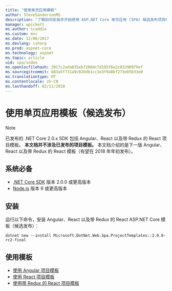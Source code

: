 ```yaml
---
title: "使用单页应用模板"
author: SteveSandersonMS
description: "了解如何安装并开始使用 ASP.NET Core 单页应用 (SPA) 候选发布项目模板。"
manager: wpickett
ms.author: scaddie
ms.custom: mvc
ms.date: 12/06/2017
ms.devlang: csharp
ms.prod: aspnet-core
ms.technology: aspnet
ms.topic: article
uid: spa/index
ms.openlocfilehash: 2017c2ada835eb7206dcfd195f6e2c032909f9ef
ms.sourcegitcommit: b83a5f731a9c02bdb1cc1e3f9a8bf273eb5b33e0
ms.translationtype: HT
ms.contentlocale: zh-CN
ms.lasthandoff: 02/11/2018
---
```

# <a name="use-the-single-page-application-templates-release-candidate"></a>使用单页应用模板（候选发布）

> [!NOTE]
> 已发布的 .NET Core 2.0.x SDK 包括 Angular、React 以及带 Redux 的 React 项目模板。 **本文档并不涉及已发布的项目模板。** 本文档介绍的是下一版 Angular、React 以及带 Redux 的 React 模板（有望在 2018 年年初发布）。

## <a name="prerequisites"></a>系统必备

* [.NET Core SDK](https://www.microsoft.com/net/download) 版本 2.0.0 或更高版本
* [Node.js](https://nodejs.org) 版本 6 或更高版本

## <a name="installation"></a>安装

运行以下命令，安装 Angular、React 以及带 Redux 的 React ASP.NET Core 模板（候选发布）：

```console
dotnet new --install Microsoft.DotNet.Web.Spa.ProjectTemplates::2.0.0-rc2-final
```

## <a name="use-the-templates"></a>使用模板

- [使用 Angular 项目模板](xref:spa/angular)
- [使用 React 项目模板](xref:spa/react)
- [使用带 Redux 的 React 项目模板](xref:spa/react-with-redux)
